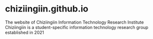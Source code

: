 # chiziingiin.github.io
The website of Chiziingiin Information Technology Research Institute
Chiziingiin is a student-specific information technology research group established in 2021
